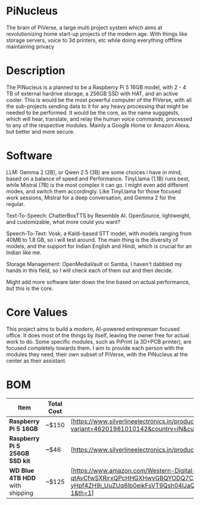 # PiNucleus
The brain of PiVerse, a large multi project system which aims at revolutionizing home start-up projects of the modern age. With things like storage servers, voice to 3d printers, etc while doing everything offfline maintaining privacy

# Description

The PiNucleus is a planned to be a Raspberry Pi 5 16GB model, with 2 - 4 TB of external hardrive storage, a 256GB SSD with HAT, and an active cooler. This is would be the most powerful computer of the PiVerse, with all the sub-projects sending data to it for any heavy processing that might be needed to be performed. It would be the core, as the name sugggests, which will hear, translate, and relay the human voice commands, processed to any of the respective modules. Mainly a Google Home or Amazon Alexa, but better and more secure.

# Software

LLM: Gemma 2 (2B), or Qwen 2.5 (3B) are some choices i have in mind, based on a balance of speed and Performance. TinyLlama (1.1B) runs best, while Mistral (7B) is the most complex it can go. I might even add different modes, and switch them accordingly. Like TinyLlama for those focused work sessions, Mistral for a deep conversation, and Gemma 2 for the regular.

Text-To-Speech: ChatterBoxTTS by Resemble AI. OpenSource, lightweight, and customizable, what more could you want?

Speech-To-Text: Vosk, a Kaldi-based STT model, with models ranging from 40MB to 1.8 GB, so i will test around. The main thing is the diversity of models, and the support for Indian English and Hindi, which is crucial for an Indian like me.

Storage Management: OpenMediaVault or Samba, I haven't dabbled my hands in this field, so I will check each of them out and then decide.

Might add more software later down the line based on actual performance, but this is the core.

# Core Values

This project aims to build a modern, AI-powered entreprenuer focused office. It does most of the things by itself, leaving the owner free for actual work to do. Some specific modules, such as PiPrint (a 3D+PCB printer), are focused completely towards them. I aim to provide each person with the modules they need, their own subset of PiVerse, with the PiNucleus at the center as their assistant.

# BOM

| Item       | Total Cost                     | Link        |
|--------------|---------------------------------|-----------------|
| **Raspberry Pi 5 16GB**      | ~$150       | [https://www.silverlineelectronics.in/products/raspberry-pi-5-16gb-ram-silverline-raspberry-pi-india?variant=46201981010142&country=IN&currency=INR&utm_medium=product_sync&utm_source=google&utm_content=sag_organic&utm_campaign=sag_organic&srsltid=AfmBOopvJGzOQRy6fDcyLoFzoeTpJn_8FkbO2ofecV5iPcxqrfnYpYndjLs]   |
| **Raspberry Pi 5 256GB SSD kit**      | ~$46        | [https://www.silverlineelectronics.in/products/raspberry-pi-official-ssd-kit-iops3-40k-256gb-silverline-electronics-official-distributor?_pos=2&_sid=c2dcb73a1&_ss=r]    |
| **WD Blue 4TB HDD** with shipping      | ~$125      | [https://www.amazon.com/Western-Digital-Blue-Internal-Drive/dp/B0BNGL4BND/ref=sr_1_1?crid=2QP8F1NOCBH6Y&dib=eyJ2IjoiMSJ9.wS52W-qaFHO2Apa1IPqbNPGscxxS1A7nezjBum6-qtAvCfwSXRjrxQPcHHGXHwvGBQYODQ7C7HlyYirKSPYeeO1vpTBXNyL6kc1kLhR13xy0f3PafrmzzjmjnLwye9_tRYfC9e6T8E14JtvJTEDdITBgrKvdl4ih-yHpf4ZH9i_UuZUq6lb0eikFsVT9Qsh04lJaQtUxN9ly2ysH32WmYAymVqJ8TPvTY6DP1kLlll0.kQsVlX0_Kn4vHU8BtogHApi2xlSZjUfbrkMk0bXh6vI&dib_tag=se&keywords=6TB%2BHDD&qid=1751553380&sprefix=tb%2Bhdd%2Caps%2C517&sr=8-1&th=1]  |
